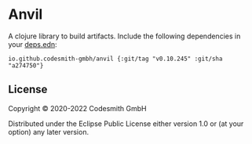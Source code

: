 # Anvil

A clojure library to build artifacts. Include the following dependencies in your
[deps.edn](https://clojure.org/reference/deps_and_cli):

```deps
io.github.codesmith-gmbh/anvil {:git/tag "v0.10.245" :git/sha "a274750"}
```

## License

Copyright © 2020-2022 Codesmith GmbH

Distributed under the Eclipse Public License either version 1.0 or (at
your option) any later version.

